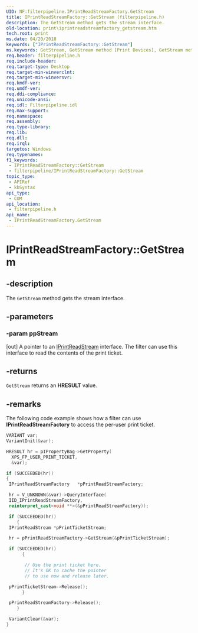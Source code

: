 ```yaml
---
UID: NF:filterpipeline.IPrintReadStreamFactory.GetStream
title: IPrintReadStreamFactory::GetStream (filterpipeline.h)
description: The GetStream method gets the stream interface.
old-location: print\iprintreadstreamfactory_getstream.htm
tech.root: print
ms.date: 04/20/2018
keywords: ["IPrintReadStreamFactory::GetStream"]
ms.keywords: GetStream, GetStream method [Print Devices], GetStream method [Print Devices],IPrintReadStreamFactory interface, IPrintReadStreamFactory interface [Print Devices],GetStream method, IPrintReadStreamFactory.GetStream, IPrintReadStreamFactory::GetStream, filterpipeline/IPrintReadStreamFactory::GetStream, filterpipeline_0e4b4a26-da03-4719-bbce-2bb160a882e2.xml, print.iprintreadstreamfactory_getstream
req.header: filterpipeline.h
req.include-header: 
req.target-type: Desktop
req.target-min-winverclnt: 
req.target-min-winversvr: 
req.kmdf-ver: 
req.umdf-ver: 
req.ddi-compliance: 
req.unicode-ansi: 
req.idl: Filterpipeline.idl
req.max-support: 
req.namespace: 
req.assembly: 
req.type-library: 
req.lib: 
req.dll: 
req.irql: 
targetos: Windows
req.typenames: 
f1_keywords:
 - IPrintReadStreamFactory::GetStream
 - filterpipeline/IPrintReadStreamFactory::GetStream
topic_type:
 - APIRef
 - kbSyntax
api_type:
 - COM
api_location:
 - filterpipeline.h
api_name:
 - IPrintReadStreamFactory.GetStream
---
```


# IPrintReadStreamFactory::GetStream


## -description

The `GetStream` method gets the stream interface.

## -parameters

### -param ppStream 

[out]
A pointer to an [IPrintReadStream](./nn-filterpipeline-iprintreadstream.md) interface. The filter can use this interface to read the contents of the print ticket.

## -returns

`GetStream` returns an **HRESULT** value.

## -remarks

The following code example shows how a filter can use **IPrintReadStreamFactory** to access the per-user print ticket.

```cpp
VARIANT var;
VariantInit(&var);

HRESULT hr = pIPropertyBag->GetProperty(
  XPS_FP_USER_PRINT_TICKET,
  &var);

if (SUCCEEDED(hr))
{
 IPrintReadStreamFactory   *pPrintReadStreamFactory;

 hr = V_UNKNOWN(&var)->QueryInterface(
 IID_IPrintReadStreamFactory,
 reinterpret_cast<void **>(&pPrintReadStreamFactory));

 if (SUCCEEDED(hr))
    {
 IPrintReadStream *pPrintTicketStream;

 hr = pPrintReadStreamFactory->GetStream(&pPrintTicketStream);

 if (SUCCEEDED(hr))
      {

       // Use the print ticket here.
       // It's OK to cache the pointer
       // to use now and release later.

 pPrintTicketStream->Release();
      }

 pPrintReadStreamFactory->Release();
    }

 VariantClear(&var);
}
```
